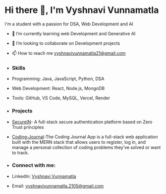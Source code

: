 # Hi there 👋, I'm Vyshnavi Vunnamatla

I'm a student with a passion for  DSA, Web Development and AI
- 🌱 I’m currently learning web Development and Generative AI
- 💞️ I’m looking to collaborate on Development projects
- 📫 How to reach me vyshnavivunnamatla21@gmail.com
  
- ### Skills
- Programming: Java, JavaScript, Python, DSA
- Web Development: React, Node.js, MongoDB
- Tools: GitHub, VS Code, MySQL, Vercel, Render

- ### Projects
- [SecureIN](https://github.com/VyshnaviVunnamatla/Zero-Trust-Auth-System)- A full-stack secure authentication platform based on Zero Trust principles 
- [Coding-Journal](https://github.com/VyshnaviVunnamatla/Coding-Journal)-The Coding Journal App is a full-stack web application built with the MERN stack that allows users to register, log in, and manage a personal collection of coding problems they’ve solved or want to track. 

- ### Connect with me:
- LinkedIn: [Vyshnavi Vunnamatla](https://www.linkedin.com/in/vyshnavi-vunnamatla-429944256/)
- Email: [vyshnavivunnamatla.2105@gmail.com](mailto:vyshnavivunnamatla.2105@gmail.com)




<!---
VyshnaviVunnamatla/VyshnaviVunnamatla is a ✨ special ✨ repository because its `README.md` (this file) appears on your GitHub profile.
You can click the Preview link to take a look at your changes.
--->
